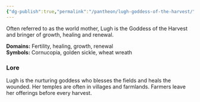 ```yaml
---
{"dg-publish":true,"permalink":"/pantheon/lugh-goddess-of-the-harvest/","dgPassFrontmatter":true}
---
```



Often referred to as the world mother, Lugh is the Goddess of the Harvest and bringer of growth, healing and renewal.

**Domains:** Fertility, healing, growth, renewal  
**Symbols:** Cornucopia, golden sickle, wheat wreath

### Lore

Lugh is the nurturing goddess who blesses the fields and heals the wounded. Her temples are often in villages and farmlands. Farmers leave her offerings before every harvest.